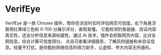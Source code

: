 # VerifEye
VerifEye 是一款 Chrome 插件，帮你在浏览时实时评估网页可信度。右下角悬浮窗用红黄绿三色和 0-100 分展示评分，直观易懂。  它能检测钓鱼链接、验证内容真实性，还会分析信息来源权威性。通过 AI 技术，插件会抓取网页内容，比对全网信息，综合计算可信度得分。  点击可查看详细报告，了解风险链接和未验证信息。轻量不打扰，是你甄别网络信息的得力助手，让虚假、夸大内容无所遁形。
